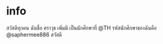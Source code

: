 # info
สวัสดีทุกคน ฉันชื่อ ศราวุธ เพิ่มมี เป็นนักศึกษาที่ @TH รหัสนักศึกษาของฉันคือ @saphermee886 สวัสดี
